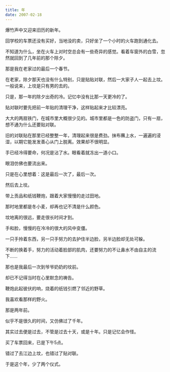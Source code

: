 ```yaml
---
title: 年
date: 2007-02-18
---
```

爆竹声中又迎来旧历的新年。

回学校的车票还没有买好，当地没的卖，只好坐了一个小时的火车跑到通化去。

不知道为什么，坐在火车上对时空总会有一些奇异的感觉。看着车窗外的白雪，忽然就回到了几年前的那个除夕。

那是我在老家过的最后一个春节。

在老家，除夕那天也没有什么特别，只是贴贴对联，然后一大家子人一起去上坟。一般说来，上坟是只有男的去的。

只是，那一年的除夕出奇的冷。记忆中没有比那一天更冷的了。

贴对联时要先把前一年贴的清理干净，这样贴起来才比较漂亮。

大大的两扇铁门，在城市里大概很少见的。城市里都是一色的防盗门，只有一扇，想不通为什么还要贴对联。

旧的对联贴在那里已经整整一年，清理起来很是费劲。抹布蘸上水，一遍遍的浸湿，以期它能发发善心从门上脱离。效果却不很明显。

手已经冷得要命，何况是沾了水。眼看着就冻出一道小口。

眼泪仿佛也要流出来。

只是在心里想着：这是最后一次了，最后一次。

然后去上坟。

带上贡品和纸钱鞭炮，跟着大家慢慢的走过田地。

那时地里都是冬小麦，却再也记不清是什么颜色。

坟地离的很远，要走很长时间才到。

手和脸，慢慢的在冷冷的很大的风中变僵。

一只手拎着东西，另一只手努力的去护住半边脸，另半边脸却无处可躲。

不断的换着手，努力的活动着脸部的肌肉，还要努力的不让鼻水不由自主的流下……

那也是我最后一次到爷爷奶奶的坟前。

却已不记得当时在心里默念的祷告。

鞭炮此起彼伏的响，烧着的纸钱引燃了邻近的野草。

我喜欢看那样的野火。

那是两年前。

似乎不是很久的时间，又仿佛过了千年。

其实过去便是过去，不管是过去十天，或是十年。只是记忆会作怪。

买了车票回来，已是下午5点。

错过了去江边上坟，也错过了贴对联。

于是这个年，少了两个仪式。